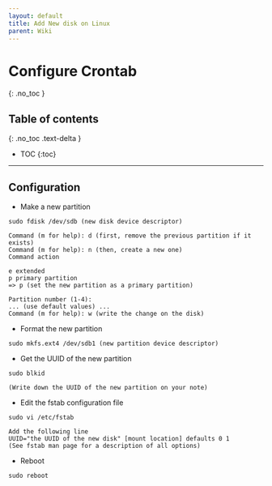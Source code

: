```yaml
---
layout: default
title: Add New disk on Linux
parent: Wiki
---
```


# Configure Crontab
{: .no_toc }

## Table of contents
{: .no_toc .text-delta }

- TOC
{:toc}

---

## Configuration

- Make a new partition

```
sudo fdisk /dev/sdb (new disk device descriptor)
```

```
Command (m for help): d (first, remove the previous partition if it exists)
Command (m for help): n (then, create a new one)
Command action

e extended
p primary partition
=> p (set the new partition as a primary partition)

Partition number (1-4):
... (use default values) ...
Command (m for help): w (write the change on the disk)
```

- Format the new partition

```
sudo mkfs.ext4 /dev/sdb1 (new partition device descriptor)
```

- Get the UUID of the new partition

```
sudo blkid
```

```
(Write down the UUID of the new partition on your note)
```

- Edit the fstab configuration file

```
sudo vi /etc/fstab
```

```
Add the following line
UUID="the UUID of the new disk" [mount location] defaults 0 1
(See fstab man page for a description of all options)
```

- Reboot

```
sudo reboot
```
